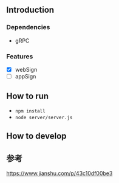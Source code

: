 ## Introduction

### Dependencies
- gRPC

### Features
- [x] webSign
- [ ] appSign

## How to run
- `npm install`
- `node server/server.js`


## How to develop

## 参考
https://www.jianshu.com/p/43c10df00be3

